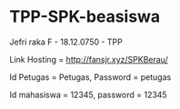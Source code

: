 # TPP-SPK-beasiswa
Jefri raka F - 18.12.0750 - TPP


Link Hosting =  http://fansjr.xyz/SPKBerau/

Id Petugas = Petugas, 
Password = petugas

Id mahasiswa = 12345,
password = 12345
